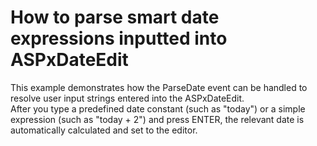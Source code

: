 # How to parse smart date expressions inputted into ASPxDateEdit


<p>This example demonstrates how the ParseDate event can be handled to resolve user input strings entered into the ASPxDateEdit. <br />
After you type a predefined date constant (such as "today") or a simple expression (such as "today + 2") and press ENTER, the relevant date is automatically calculated and set to the editor.</p>

<br/>


